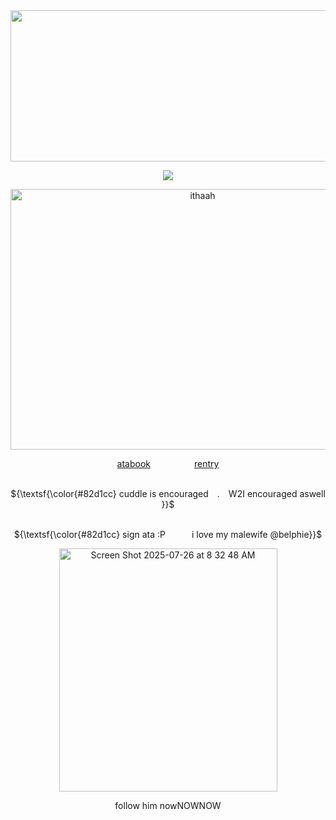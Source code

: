 <div align="center">

<img width="1280" height="242" alt="haai" src="https://github.com/user-attachments/assets/0d15c59b-29ed-46fd-924f-872942014bfd" />

![](https://komarev.com/ghpvc/?username=graveyardletters&color=82d1cc&style=plastic&label=‎‎ +views+  )

<img width="599" height="417" alt="ithaah" src="https://github.com/user-attachments/assets/c9b745ad-b220-4e61-9223-a71bef4a3602" />

[atabook](https://deathsdespair.atabook.org/)     [rentry](https://rentry.co/deaths-despair)

<br> ${\textsf{\color{#82d1cc}  cuddle is encouraged . W2I encouraged aswell }}$

<br> ${\textsf{\color{#82d1cc}  sign ata :P   i love my malewife @belphie}}$

<img width="349" height="389" alt="Screen Shot 2025-07-26 at 8 32 48 AM" src="https://github.com/user-attachments/assets/055f7400-b3ec-436b-bcb0-25c25c9018f1" />

follow him nowNOWNOW
